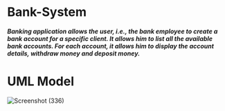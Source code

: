 
# Bank-System
<strong><em> Banking application allows the user, i.e., the bank employee to create a bank account for a specific client. It allows him to list all the available bank accounts. For each account, it allows him to display the account details, withdraw money and deposit money. </em></strong>

# UML Model
![Screenshot (336)](https://user-images.githubusercontent.com/89981157/201473878-c155445a-96de-4f07-b648-4ece4a8dcdf5.png)

